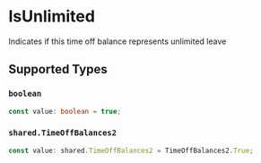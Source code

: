 # IsUnlimited

Indicates if this time off balance represents unlimited leave


## Supported Types

### `boolean`

```typescript
const value: boolean = true;
```

### `shared.TimeOffBalances2`

```typescript
const value: shared.TimeOffBalances2 = TimeOffBalances2.True;
```

